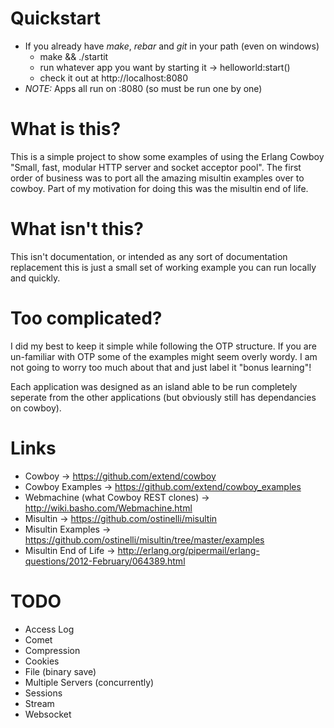 Quickstart
===============================================================================
* If you already have *make*, *rebar* and *git* in your path (even on windows)
    * make && ./startit
    * run whatever app you want by starting it -> helloworld:start()
    * check it out at http://localhost:8080
* *NOTE:* Apps all run on :8080 (so must be run one by one)

What is this?
===============================================================================
This is a simple project to show some examples of using the Erlang Cowboy 
"Small, fast, modular HTTP server and socket acceptor pool".  The first
order of business was to port all the amazing misultin examples over to 
cowboy.  Part of my motivation for doing this was the misultin end of 
life.

What isn't this? 
===============================================================================
This isn't documentation, or intended as any sort of documentation replacement
this is just a small set of working example you can run locally and quickly.

Too complicated?
===============================================================================
I did my best to keep it simple while following the OTP structure.  If you are 
un-familiar with OTP some of the examples might seem overly wordy.  I am not 
going to worry too much about that and just label it "bonus learning"! 

Each application was designed as an island able to be run completely seperate 
from the other applications (but obviously still has dependancies on cowboy).

Links
===============================================================================
* Cowboy -> https://github.com/extend/cowboy
* Cowboy Examples -> https://github.com/extend/cowboy_examples
* Webmachine (what Cowboy REST clones) -> http://wiki.basho.com/Webmachine.html
* Misultin -> https://github.com/ostinelli/misultin
* Misultin Examples -> 
  https://github.com/ostinelli/misultin/tree/master/examples
* Misultin End of Life -> 
  http://erlang.org/pipermail/erlang-questions/2012-February/064389.html

TODO
===============================================================================
* Access Log
* Comet
* Compression
* Cookies
* File (binary save)
* Multiple Servers (concurrently)
* Sessions
* Stream
* Websocket
